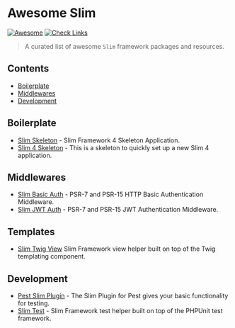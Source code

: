 # Awesome Slim 

[![Awesome](https://awesome.re/badge.svg)](https://awesome.re)
[![Check Links](https://github.com/nekofar/awesome-slim/actions/workflows/check-links.yml/badge.svg)](https://github.com/nekofar/awesome-slim/actions/workflows/check-links.yml)

> A curated list of awesome `Slim` framework packages and resources.

## Contents

- [Boilerplate](#boilersplate)
- [Middlewares](#middlewares)
- [Development](#development)


## Boilerplate

- [Slim Skeleton](https://github.com/slimphp/Slim-Skeleton) - Slim Framework 4 Skeleton Application.
- [Slim 4 Skeleton](https://github.com/odan/slim4-skeleton) - This is a skeleton to quickly set up a new Slim 4 application.


## Middlewares

- [Slim Basic Auth](https://github.com/tuupola/slim-basic-auth) - PSR-7 and PSR-15 HTTP Basic Authentication Middleware.
- [Slim JWT Auth](https://github.com/tuupola/slim-jwt-auth) - PSR-7 and PSR-15 JWT Authentication Middleware.

## Templates
- [Slim Twig View](https://github.com/slimphp/Twig-View) Slim Framework view helper built on top of the Twig templating component.

## Development

- [Pest Slim Plugin](https://github.com/nekofar/pest-plugin-slim) - The Slim Plugin for Pest gives your basic functionality for testing.
- [Slim Test](https://github.com/nekofar/slim-test) - Slim Framework test helper built on top of the PHPUnit test framework.

<!-- ## Contribute -->

<!-- Contributions welcome! Read the [contribution guidelines](CONTRIBUTING.md) first. -->
